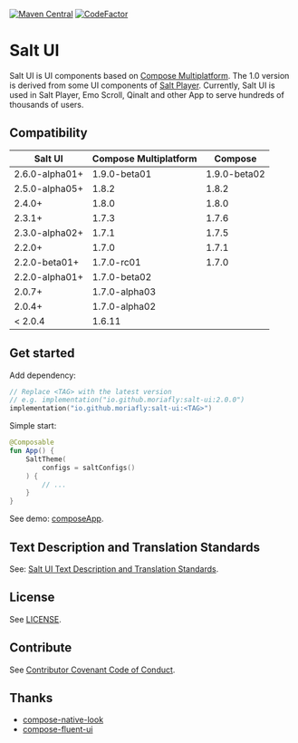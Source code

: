 [![Maven Central](https://img.shields.io/maven-central/v/io.github.moriafly/salt-ui)](https://search.maven.org/search?q=g:io.github.moriafly) [![CodeFactor](https://www.codefactor.io/repository/github/moriafly/saltui/badge/main)](https://www.codefactor.io/repository/github/moriafly/saltui/overview/main)

# Salt UI

Salt UI is UI components based on [Compose Multiplatform](https://github.com/JetBrains/compose-multiplatform). The 1.0 version is derived from some UI components of [Salt Player](https://github.com/Moriafly/SaltPlayerSource). Currently, Salt UI is used in Salt Player, Emo Scroll, Qinalt and other App to serve hundreds of thousands of users.

## Compatibility

| Salt UI        | Compose Multiplatform | Compose      |
|----------------|-----------------------|--------------|
| 2.6.0-alpha01+ | 1.9.0-beta01          | 1.9.0-beta02 |
| 2.5.0-alpha05+ | 1.8.2                 | 1.8.2        |
| 2.4.0+         | 1.8.0                 | 1.8.0        |
| 2.3.1+         | 1.7.3                 | 1.7.6        |
| 2.3.0-alpha02+ | 1.7.1                 | 1.7.5        |
| 2.2.0+         | 1.7.0                 | 1.7.1        |
| 2.2.0-beta01+  | 1.7.0-rc01            | 1.7.0        |
| 2.2.0-alpha01+ | 1.7.0-beta02          |              |
| 2.0.7+         | 1.7.0-alpha03         |              |
| 2.0.4+         | 1.7.0-alpha02         |              |
| < 2.0.4        | 1.6.11                |              |

## Get started

Add dependency:

```kotlin
// Replace <TAG> with the latest version
// e.g. implementation("io.github.moriafly:salt-ui:2.0.0")
implementation("io.github.moriafly:salt-ui:<TAG>")
```

Simple start:

```kotlin
@Composable
fun App() {
    SaltTheme(
        configs = saltConfigs()
    ) {
        // ...
    }
}
```

See demo: [composeApp](https://github.com/Moriafly/SaltUI/tree/main/composeApp).

## Text Description and Translation Standards

See: [Salt UI Text Description and Translation Standards](https://moriafly.com/standards/tdts).

## License

See [LICENSE](LICENSE).

## Contribute

See [Contributor Covenant Code of Conduct](CODE_OF_CONDUCT.md).

## Thanks

- [compose-native-look](https://github.com/ComposeNativeLook/compose-native-look)
- [compose-fluent-ui](https://github.com/compose-fluent/compose-fluent-ui)